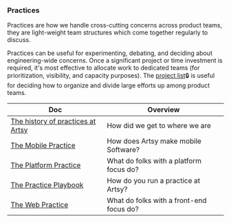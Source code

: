 ### Practices

Practices are how we handle cross-cutting concerns across product teams, they are light-weight team structures
which come together regularly to discuss.

Practices can be useful for experimenting, debating, and deciding about engineering-wide concerns. Once a
significant project or time investment is required, it's most effective to allocate work to dedicated teams (for
prioritization, visibility, and capacity purposes). The
[project list](https://www.notion.so/artsy/17c4b550458a4cb8bcbf1b68060d63e6?v=2b874803f96c483bbdc2e80b7fbd25f9)🔒
is useful for deciding how to organize and divide large efforts up among product teams.

<!-- prettier-ignore-start -->
<!-- start_toc -->
| Doc | Overview |
|--|--|
| [The history of practices at Artsy](/practices/history.md#readme) | How did we get to where we are |
| [The Mobile Practice](/practices/mobile.md#readme) | How does Artsy make mobile Software? |
| [The Platform Practice](/practices/platform.md#readme) | What do folks with a platform focus do? |
| [The Practice Playbook](/practices/playbook.md#readme) | How do you run a practice at Artsy? |
| [The Web Practice](/practices/web.md#readme) | What do folks with a front-end focus do? |
<!-- end_toc -->
<!-- prettier-ignore-end -->
